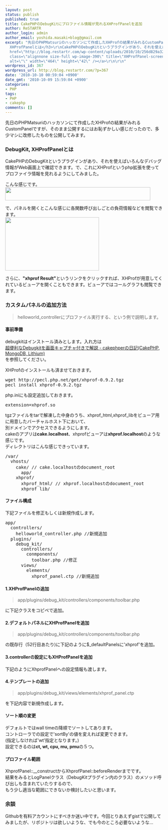 ```yaml
---
layout: post
status: publish
published: true
title: CakePHPのDebugKitにプロファイル情報が見れるXHProfPanelを追加
author: ReSTARTR
author_login: admin
author_email: yoshida.masaki+blog@gmail.com
excerpt: "先日のPHPMatsuriのハッカソンにて作成したXHProfの結果がみれるCustomPanelですが、そのまま公開するにはお恥ずかしい感じだったので、多少マシに改修したものを公開してみます。\r\n<h3>DebugKit,
  XHProfPanelとは</h3>\r\nCakePHPのDebugKitというプラグインがあり、それを使えばいろんなデバッグ情報がWeb画面上で確認できます。で、これにXHProfというphp拡張を使ってプロファイラ情報を見れるようにしてみました。\r\n\r\nこんな感じです。\r\n<a
  href=\"http://blog.restartr.com/wp-content/uploads/2010/10/256d829a326e5fc745e5659600527bde.png\"><img
  class=\"alignnone size-full wp-image-390\" title=\"XHProfPanel-screenshot\" src=\"http://blog.restartr.com/wp-content/uploads/2010/10/256d829a326e5fc745e5659600527bde.png\"
  alt=\"\" width=\"464\" height=\"42\" /></a>\r\n\r\n"
wordpress_id: 367
wordpress_url: http://blog.restartr.com/?p=367
date: '2010-10-10 00:59:04 +0900'
date_gmt: '2010-10-09 15:59:04 +0900'
categories:
- PHP
tags:
- PHP
- cakephp
comments: []
---
```

<p>先日のPHPMatsuriのハッカソンにて作成したXHProfの結果がみれるCustomPanelですが、そのまま公開するにはお恥ずかしい感じだったので、多少マシに改修したものを公開してみます。</p>
<h3>DebugKit, XHProfPanelとは</h3>
<p>CakePHPのDebugKitというプラグインがあり、それを使えばいろんなデバッグ情報がWeb画面上で確認できます。で、これにXHProfというphp拡張を使ってプロファイラ情報を見れるようにしてみました。</p>
<p>こんな感じです。<br />
<a href="http://blog.restartr.com/wp-content/uploads/2010/10/256d829a326e5fc745e5659600527bde.png"><img class="alignnone size-full wp-image-390" title="XHProfPanel-screenshot" src="http://blog.restartr.com/wp-content/uploads/2010/10/256d829a326e5fc745e5659600527bde.png" alt="" width="464" height="42" /></a></p>
<p><a id="more"></a><a id="more-367"></a></p>
<p>で、パネルを開くとこんな感じに各関数呼び出しごとの負荷情報などを閲覧できます。<br />
<a href="http://blog.restartr.com/wp-content/uploads/2010/10/f0c2dac263680a94429c57bd5c1e81ff.png"><img class="alignnone size-medium wp-image-399" title="xhprofpanel-opned-screenshot" src="http://blog.restartr.com/wp-content/uploads/2010/10/f0c2dac263680a94429c57bd5c1e81ff-300x170.png" alt="" width="300" height="170" /></a></p>
<p>さらに、<strong>"xhprof Result"</strong>というリンクをクリックすれば、XHProfが用意してくれているビューアを開くこともできます。ビューアではコールグラフも閲覧できます。</p>
<h3>カスタムパネルの追加方法</h3>
<blockquote><p>helloworld_controllerにプロファイル実行する、という例で説明します。</p></blockquote>
<h4>事前準備</h4>
<p>debugkitはインストール済みとします。入れ方は<br />
<a href="http://d.hatena.ne.jp/cakephper/20090604/1244112188">超便利なDebugkitを画面キャプチャ付きで解説 - cakephperの日記(CakePHP, MongoDB, Lithium)</a><br />
を参照してください。</p>
<p>XHProfのインストールも済ませておきます。</p>
<pre class="brush">wget http://pecl.php.net/get/xhprof-0.9.2.tgz
pecl install xhprof-0.9.2.tgz</pre>
<p>php.iniにも設定追加しておきます。</p>
<pre class="brush">extension=xhprof.so</pre>
<p>tgzファイルをtarで解凍した中身のうち、xhprof_html,xhprof_libをビューア用に用意したバーチャルホスト下において、<br />
別ドメインでアクセスできるようにします。<br />
cakeのアプリは<strong>cake.localhost</strong>、xhprofビューアは<strong>xhprof.localhost</strong>のような感じです。<br />
ディレクトリはこんな感じできっています。</p>
<pre class="brush:c">/var/
  vhosts/
    cake/ // cake.localhostのdocument_root
      app/
    xhprof/
      xhprof_html/ // xhprof.localhostのdocument_root
      xhprof_lib/</pre>
<h4>ファイル構成</h4>
<p>下記ファイルを修正もしくは新規作成します。</p>
<pre class="brush:c">app/
  controllers/
    helloworld_controller.php //新規追加
  plugins/
    debug_kit/
      controllers/
        conmponents/
          toolbar.php //修正
      views/
        elements/
          xhprof_panel.ctp //新規追加</pre>
<h4>1.XHProfPanelの追加</h4>
<blockquote><p>app/plugins/debug_kit/controllers/components/toolbar.php</p></blockquote>
<p>に下記クラスをコピペで追加。<br />
<script src="http://gist.github.com/618254.js?file=toolbar.php"></script></p>
<h4>2.デフォルトパネルにXHProfPanelを追加</h4>
<blockquote><p>app/plugins/debug_kit/controllers/components/toolbar.php</p></blockquote>
<p>の既存行（52行目あたり)に下記のように$_defaultPanelsに'xhprof'を追加。<br />
<script src="http://gist.github.com/618254.js?file=toolbar_.php"></script></p>
<h4>3.controllerの設定にもXHProfPanelを追加</h4>
<p>下記のようにXhprofPanelへの設定情報も渡します。<br />
<script src="http://gist.github.com/618254.js?file=helloworld_controller.php"></script></p>
<h4>4.テンプレートの追加</h4>
<blockquote><p>app/plugins/debug_kit/views/elements/xhprof_panel.ctp</p></blockquote>
<p>を下記内容で新規作成します。<br />
<script src="http://gist.github.com/618254.js?file=xhprof_panel.ctp"></script></p>
<h4>ソート順の変更</h4>
<p>デフォルトではwall timeの降順でソートしてあります。<br />
コントローラでの設定で'sortBy'の値を変えれば変更できます。<br />
(指定しなければ'wt'指定となります。)<br />
設定できるのは<strong>ct, wt, cpu, mu, pmu</strong>の５つ。</p>
<h4>プロファイル範囲</h4>
<p>XhprofPanel::__constructからXhprofPanel::beforeRenderまでです。<br />
結果をみるとLogPanelクラス（DebugKitプラグイン内のクラス）のメソッド呼び出しも含まれていたりするので、<br />
もう少し適当な範囲にできないか検討したいと思います。</p>
<h3>余談</h3>
<p>Githubを有料アカウントにすべきか迷い中です。今回とりあえずgistで公開してみましたが、リポジトリは欲しいような、でも今のところ必要ないような…</p>
